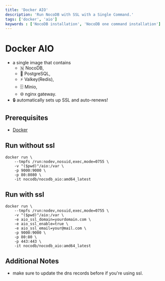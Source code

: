 ```yaml
---
title: 'Docker AIO'
description: 'Run NocoDB with SSL with a Single Command.'
tags: ['docker', 'aio']
keywords : ['NocoDB installation', 'NocoDB one command installation']
---
```


# Docker AIO
- a single image that contains 
  - 🇳  NocoDB,
  - 🐘 PostgreSQL,
  - ⚡ Valkey(Redis), 
  - 🗄 Minio, 
  - 🌐 nginx gateway.
- 🔒 automatically sets up SSL and auto-renews! 

## Prerequisites
- [Docker](https://www.docker.com/get-started)

## Run without ssl

```
docker run \
	--tmpfs /run:nodev,nosuid,exec,mode=0755 \
	-v "($pwd)"/aio:/var \
	-p 9000:9000 \
	-p 80:8080 \
	-it nocodb/nocodb_aio:amd64_latest
```

## Run with ssl

```
docker run \
	--tmpfs /run:nodev,nosuid,exec,mode=0755 \
	-v "($pwd)"/aio:/var \
	-e aio_ssl_domain=yourdomain.com \
	-e aio_ssl_enable=true \
	-e aio_ssl_email=your@mail.com \
	-p 9000:9000 \
	-p 80:80 \
	-p 443:443 \
	-it nocodb/nocodb_aio:amd64_latest
```

## Additional Notes

- make sure to update the dns records before if you're using ssl.
